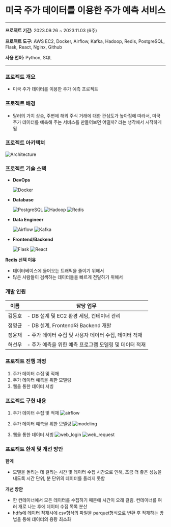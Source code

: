 # 미국 주가 데이터를 이용한 주가 예측 서비스

---

**프로젝트 기간:** 2023.09.26 ~ 2023.11.03 (6주)

**프로젝트 도구:** AWS EC2, Docker, Airflow, Kafka, Hadoop, Redis, PostgreSQL, Flask, React, Nginx, Github

**사용 언어:** Python, SQL

---

### ****프로젝트 개요****

- 미국 주가 데이터를 이용한 주가 예측 프로젝트

### 프로젝트 배경

- 달러의 가치 상승, 주변에 해외 주식 거래에 대한 관심도가 높아짐에 따라서, 미국 주가 데이터를 예측해 주는 서비스를 만들어보면 어떨까? 라는 생각에서 시작하게 됨

### 프로젝트 아키텍쳐
![Architecture](https://github.com/s2lky/stock_predict/assets/132236456/b22fd5dc-62b2-4e4c-9937-9a85cf26c57d)

### 프로젝트 기술 스택

- **DevOps**
    
    ![Docker](https://img.shields.io/badge/docker-2496ED?style=for-the-badge&logo=docker&logoColor=white)
    
- **Database**
    
    ![PostgreSQL](https://img.shields.io/badge/postgresql-4169E1?style=for-the-badge&logo=postgresql&logoColor=white)
    ![Hadoop](https://img.shields.io/badge/apachehadoop-66CCFF?style=for-the-badge&logo=apachehadoop&logoColor=white)
    ![Redis](https://img.shields.io/badge/redis-DC382D?style=for-the-badge&logo=redis&logoColor=white)

- **Data Engineer**

    ![Airflow](https://img.shields.io/badge/apacheairflow-017CEE?style=for-the-badge&logo=apacheairflow&logoColor=white)
    ![Kafka](https://img.shields.io/badge/apachekafka-231F20?style=for-the-badge&logo=apachekafka&logoColor=white)

- **Frontend/Backend**

    ![Flask](https://img.shields.io/badge/flask-000000?style=for-the-badge&logo=flask&logoColor=white)
    ![React](https://img.shields.io/badge/react-61DAFB?style=for-the-badge&logo=react&logoColor=white)
    
  
**Redis 선택 이유**

- 데이터베이스에 들어오는 트래픽을 줄이기 위해서
- 많은 사람들이 검색하는 데이터들을 빠르게 전달하기 위해서

### 개발 인원

| 이름   | 담당 업무                                                                                                                                                                                                 |
|--------|-----------------------------------------------------------------------------------------------------------------------------------------------------------------------------------------------------------|
| 김동호 | - DB 설계 및 EC2 환경 세팅, 컨테이너 관리 |
| 정명균 | - DB 설계, Frontend와 Backend 개발 |
| 정윤재 | - 주가 데이터 수집 및 사용자 데이터 수집, 데이터 적재|
| 허선우 | - 주가 예측을 위한 예측 프로그램 모델링 및 데이터 적재 |

### 프로젝트 진행 과정

1. 주가 데이터 수집 및 적재
2. 주가 데이터 예측을 위한 모델링
3. 웹을 통한 데이터 서빙 

### 프로젝트 구현 내용

1. 주가 데이터 수집 및 적재
![airflow](https://github.com/s2lky/stock_predict/assets/132236456/9b43944b-bed5-414c-b8aa-b0877ef75750)

2. 주가 데이터 예측을 위한 모델링
![modeling](https://github.com/s2lky/stock_predict/assets/132236456/dde5e19e-0313-43c5-805d-0ebea2d134f4)

3. 웹을 통한 데이터 서빙
![web_login](https://github.com/s2lky/stock_predict/assets/132236456/aa08fc69-73ff-47ef-b4cb-d941382186f2)
![web_request](https://github.com/s2lky/stock_predict/assets/132236456/fdd2ca9d-05c5-4cfd-b823-7ac50c691bff)

   
### 프로젝트 한계 및 개선 방안

**한계**

- 모델을 돌리는 데 걸리는 시간 및 데이터 수집 시간으로 인해, 조금 더 좋은 성능을 내도록 시간 단위, 분 단위의 데이터를 돌리지 못함

**개선 방안**

- 한 컨테이너에서 모든 데이터를 수집하기 때문에 시간이 오래 걸림. 컨테이너를 여러 개로 나눈 후에 데이터 수집 목록 분산
- hdfs에 데이터 적재시에 csv형식의 파일을 parquet형식으로 변환 후 적재하는 방법을 통해 데이터의 용량 최소화
